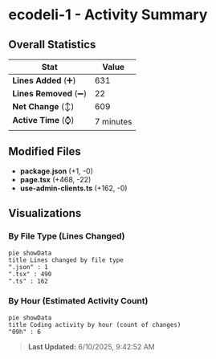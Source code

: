 # ecodeli-1 - Activity Summary 

## Overall Statistics

| Stat                   | Value                                                             |
| ---------------------- | ----------------------------------------------------------------- |
| **Lines Added** (➕)   | 631                                          |
| **Lines Removed** (➖) | 22                                        |
| **Net Change** (↕)    | 609                |
| **Active Time** (⌚)   | 7 minutes |


## Modified Files
- **package.json** (+1, -0)
- **page.tsx** (+468, -22)
- **use-admin-clients.ts** (+162, -0)

## Visualizations

### By File Type (Lines Changed)

```mermaid
pie showData
title Lines changed by file type
".json" : 1
".tsx" : 490
".ts" : 162
```

### By Hour (Estimated Activity Count)

```mermaid
pie showData
title Coding activity by hour (count of changes)
"09h" : 6
```


> **Last Updated:** 6/10/2025, 9:42:52 AM